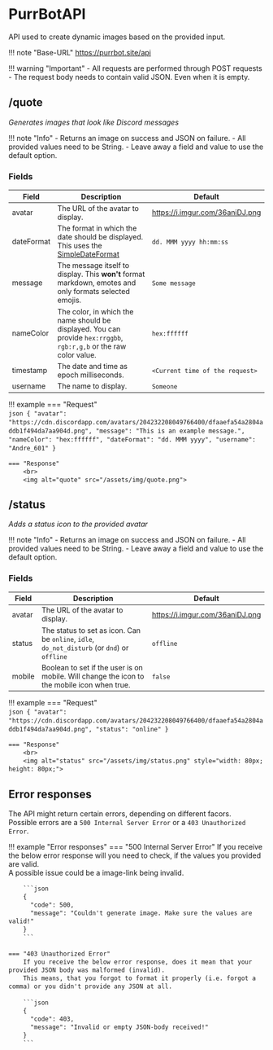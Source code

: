 [SimpleDateFormat]: https://docs.oracle.com/javase/7/docs/api/java/text/SimpleDateFormat.html

# PurrBotAPI
API used to create dynamic images based on the provided input.

!!! note "Base-URL"
    https://purrbot.site/api

!!! warning "Important"
    - All requests are performed through POST requests
	- The request body needs to contain valid JSON. Even when it is empty.

## /quote
*Generates images that look like Discord messages*

!!! note "Info"
    - Returns an image on success and JSON on failure.
	- All provided values need to be String.
	- Leave away a field and value to use the default option.

### Fields
| Field      | Description                                                                                                         | Default                         |
| ---------- | ------------------------------------------------------------------------------------------------------------------- | ------------------------------- |
| avatar     | The URL of the avatar to display.                                                                                   | https://i.imgur.com/36aniDJ.png |
| dateFormat | The format in which the date should be displayed. This uses the [SimpleDateFormat]                                  | `dd. MMM yyyy hh:mm:ss`         |
| message    | The message itself to display. This __won't__ format markdown, emotes and only formats selected emojis.             | `Some message`                  |
| nameColor  | The color, in which the name should be displayed. You can provide `hex:rrggbb`, `rgb:r,g,b` or the raw color value. | `hex:ffffff`                    |
| timestamp  | The date and time as epoch milliseconds.                                                                            | `<Current time of the request>` |
| username   | The name to display.                                                                                                | `Someone`                       |

!!! example
    === "Request"
        <br>
        ```json
        {
          "avatar": "https://cdn.discordapp.com/avatars/204232208049766400/dfaaefa54a2804addb1f494da7aa904d.png",
          "message": "This is an example message.",
          "nameColor": "hex:ffffff",
          "dateFormat": "dd. MMM yyyy",
          "username": "Andre_601"
        }
        ```
	
    === "Response"
        <br>
        <img alt="quote" src="/assets/img/quote.png">

## /status
*Adds a status icon to the provided avatar*

!!! note "Info"
    - Returns an image on success and JSON on failure.
	- All provided values need to be String.
	- Leave away a field and value to use the default option.

### Fields
| Field      | Description                                                                                  | Default                         |
| ---------- | -------------------------------------------------------------------------------------------- | ------------------------------- |
| avatar     | The URL of the avatar to display.                                                            | https://i.imgur.com/36aniDJ.png |
| status     | The status to set as icon. Can be `online`, `idle`, `do_not_disturb` (or `dnd`) or `offline` | `offline`                       |
| mobile     | Boolean to set if the user is on mobile. Will change the icon to the mobile icon when true.  | `false`                         |

!!! example
    === "Request"
        <br>
        ```json
        {
          "avatar": "https://cdn.discordapp.com/avatars/204232208049766400/dfaaefa54a2804addb1f494da7aa904d.png",
          "status": "online"
        }
        ```
	
    === "Response"
        <br>
        <img alt="status" src="/assets/img/status.png" style="width: 80px; height: 80px;">

## Error responses
The API might return certain errors, depending on different facors.  
Possible errors are a `500 Internal Server Error` or a `403 Unauthorized Error`.

!!! example "Error responses"
    === "500 Internal Server Error"
        If you receive the below error response will you need to check, if the values you provided are valid.  
        A possible issue could be a image-link being invalid.
        
        ```json
        {
          "code": 500,
          "message": "Couldn't generate image. Make sure the values are valid!"
        }
        ```

    === "403 Unauthorized Error"
        If you receive the below error response, does it mean that your provided JSON body was malformed (invalid).  
		This means, that you forgot to format it properly (i.e. forgot a comma) or you didn't provide any JSON at all.

        ```json
        {
          "code": 403,
          "message": "Invalid or empty JSON-body received!"
        }
        ```
